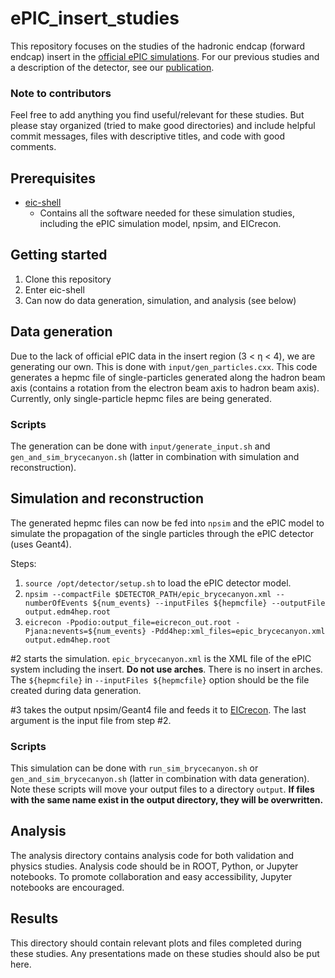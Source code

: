 # ePIC_insert_studies
This repository focuses on the studies of the hadronic endcap (forward endcap) insert in the [official ePIC simulations](https://github.com/eic/epic). For our previous studies and a description of the detector, see our [publication](https://www.sciencedirect.com/science/article/pii/S0168900222011585?via%3Dihub).

### Note to contributors
Feel free to add anything you find useful/relevant for these studies. But please stay organized (tried to make good directories) and include helpful commit messages, files with descriptive titles, and code with good comments.

## Prerequisites
* [eic-shell](https://github.com/eic/eic-shell)
  * Contains all the software needed for these simulation studies, including the ePIC simulation model, npsim, and EICrecon.
 ## Getting started
 1. Clone this repository
 2. Enter eic-shell
 3. Can now do data generation, simulation, and analysis (see below)

## Data generation
Due to the lack of official ePIC data in the insert region (3 < &eta; < 4), we are generating our own. This is done with `input/gen_particles.cxx`. This code generates a hepmc file of single-particles generated along the hadron beam axis (contains a rotation from the electron beam axis to hadron beam axis). Currently, only single-particle hepmc files are being generated.
### Scripts
The generation can be done with `input/generate_input.sh` and `gen_and_sim_brycecanyon.sh` (latter in combination with simulation and reconstruction).

## Simulation and reconstruction
The generated hepmc files can now be fed into `npsim` and the ePIC model to simulate the propagation of the single particles through the ePIC detector (uses Geant4).

Steps:
1. `source /opt/detector/setup.sh` to load the ePIC detector model.
2. `npsim --compactFile $DETECTOR_PATH/epic_brycecanyon.xml --numberOfEvents ${num_events} --inputFiles ${hepmcfile} --outputFile output.edm4hep.root`
3. `eicrecon -Ppodio:output_file=eicrecon_out.root -Pjana:nevents=${num_events} -Pdd4hep:xml_files=epic_brycecanyon.xml output.edm4hep.root`

#2 starts the simulation. `epic_brycecanyon.xml` is the XML file of the ePIC system including the insert. **Do not use arches**. There is no insert in arches. The `${hepmcfile}` in `--inputFiles ${hepmcfile}` option should be the file created during data generation.

#3 takes the output npsim/Geant4 file and feeds it to [EICrecon](https://github.com/eic/EICrecon). The last argument is the input file from step #2.

### Scripts
This simulation can be done with `run_sim_brycecanyon.sh` or `gen_and_sim_brycecanyon.sh` (latter in combination with data generation). Note these scripts will move your output files to a directory `output`. **If files with the same name exist in the output directory, they will be overwritten.**

## Analysis
The analysis directory contains analysis code for both validation and physics studies. Analysis code should be in ROOT, Python, or Jupyter notebooks. To promote collaboration and easy accessibility, Jupyter notebooks are encouraged.

## Results
This directory should contain relevant plots and files completed during these studies. Any presentations made on these studies should also be put here.
